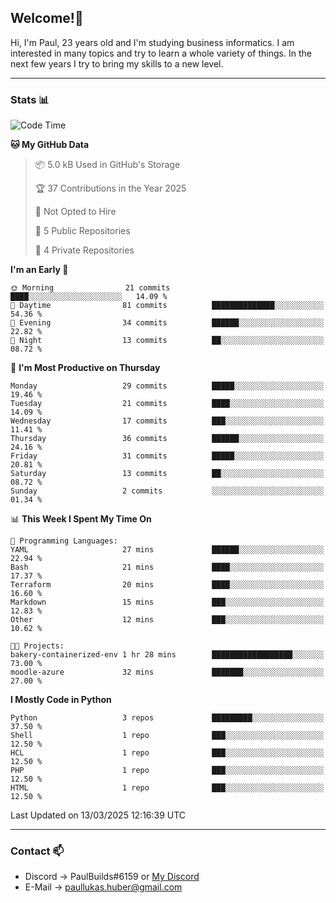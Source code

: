 ## Welcome!👋

Hi, I'm Paul, 23 years old and I'm studying business informatics. I am interested in many topics and try to learn a whole variety of things. In the next few years I try to bring my skills to a new level.

---
### Stats 📊

<!--START_SECTION:waka-->
![Code Time](http://img.shields.io/badge/Code%20Time-98%20hrs%201%20min-blue)

**🐱 My GitHub Data** 

> 📦 5.0 kB Used in GitHub's Storage 
 > 
> 🏆 37 Contributions in the Year 2025
 > 
> 🚫 Not Opted to Hire
 > 
> 📜 5 Public Repositories 
 > 
> 🔑 4 Private Repositories 
 > 
**I'm an Early 🐤** 

```text
🌞 Morning                21 commits          ████░░░░░░░░░░░░░░░░░░░░░   14.09 % 
🌆 Daytime                81 commits          ██████████████░░░░░░░░░░░   54.36 % 
🌃 Evening                34 commits          ██████░░░░░░░░░░░░░░░░░░░   22.82 % 
🌙 Night                  13 commits          ██░░░░░░░░░░░░░░░░░░░░░░░   08.72 % 
```
📅 **I'm Most Productive on Thursday** 

```text
Monday                   29 commits          █████░░░░░░░░░░░░░░░░░░░░   19.46 % 
Tuesday                  21 commits          ████░░░░░░░░░░░░░░░░░░░░░   14.09 % 
Wednesday                17 commits          ███░░░░░░░░░░░░░░░░░░░░░░   11.41 % 
Thursday                 36 commits          ██████░░░░░░░░░░░░░░░░░░░   24.16 % 
Friday                   31 commits          █████░░░░░░░░░░░░░░░░░░░░   20.81 % 
Saturday                 13 commits          ██░░░░░░░░░░░░░░░░░░░░░░░   08.72 % 
Sunday                   2 commits           ░░░░░░░░░░░░░░░░░░░░░░░░░   01.34 % 
```


📊 **This Week I Spent My Time On** 

```text
💬 Programming Languages: 
YAML                     27 mins             ██████░░░░░░░░░░░░░░░░░░░   22.94 % 
Bash                     21 mins             ████░░░░░░░░░░░░░░░░░░░░░   17.37 % 
Terraform                20 mins             ████░░░░░░░░░░░░░░░░░░░░░   16.60 % 
Markdown                 15 mins             ███░░░░░░░░░░░░░░░░░░░░░░   12.83 % 
Other                    12 mins             ███░░░░░░░░░░░░░░░░░░░░░░   10.62 % 

🐱‍💻 Projects: 
bakery-containerized-env 1 hr 28 mins        ██████████████████░░░░░░░   73.00 % 
moodle-azure             32 mins             ███████░░░░░░░░░░░░░░░░░░   27.00 % 
```

**I Mostly Code in Python** 

```text
Python                   3 repos             █████████░░░░░░░░░░░░░░░░   37.50 % 
Shell                    1 repo              ███░░░░░░░░░░░░░░░░░░░░░░   12.50 % 
HCL                      1 repo              ███░░░░░░░░░░░░░░░░░░░░░░   12.50 % 
PHP                      1 repo              ███░░░░░░░░░░░░░░░░░░░░░░   12.50 % 
HTML                     1 repo              ███░░░░░░░░░░░░░░░░░░░░░░   12.50 % 
```




 Last Updated on 13/03/2025 12:16:39 UTC
<!--END_SECTION:waka-->

---
### Contact 📫

* Discord -> PaulBuilds#6159 or [My Discord](https://discord.gg/7kq6UnB)
* E-Mail -> paullukas.huber@gmail.com
